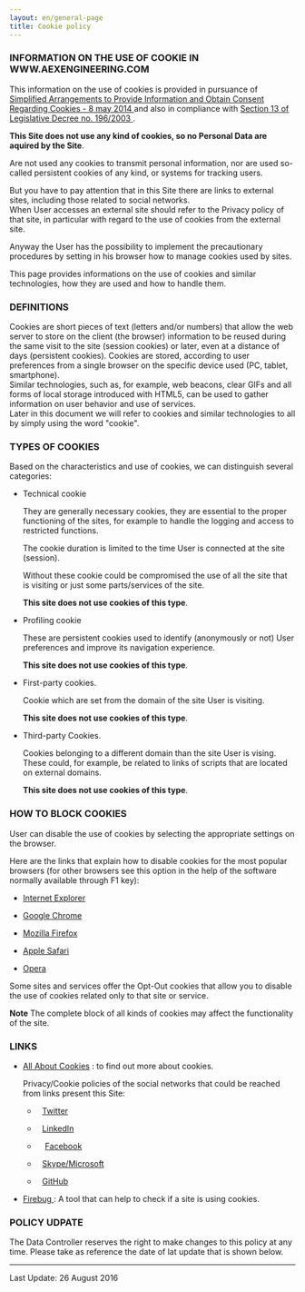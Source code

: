 ```yaml
---
layout: en/general-page
title: Cookie policy
---
```


### INFORMATION ON THE USE OF COOKIE IN WWW.AEXENGINEERING.COM

This information on the use of cookies is provided in pursuance of [Simplified Arrangements to Provide Information and Obtain Consent Regarding Cookies - 8 may 2014 <i class="fa fa-external-link"></i>][garante-privacy-cookie-8-05-2014] and also in compliance with [Section 13 of Legislative Decree no. 196/2003 <i class="fa fa-external-link"></i>][garante-privacy-art13-196-2003].

**This Site does not use any kind of cookies, so no Personal Data are aquired by the Site**.

Are not used any cookies to transmit personal information, nor are used so-called persistent cookies of any kind, or systems for tracking users.

But you have to pay attention that in this Site there are links to external sites, including those related to social networks.<br>
When User accesses an external site should refer to the Privacy policy of that site, in particular with regard to the use of cookies from the external site.

Anyway the User has the possibility to implement the precautionary procedures by setting in his browser how to manage cookies used by sites.

This page provides informations on the use of cookies and similar technologies, how they are used and how to handle them.

### DEFINITIONS

Cookies are short pieces of text (letters and/or numbers) that allow the web server to store on the client (the browser) information to be reused during the same visit to the site (session cookies) or later, even at a distance of days (persistent cookies). Cookies are stored, according to user preferences from a single browser on the specific device used (PC, tablet, smartphone).<br>
Similar technologies, such as, for example, web beacons, clear GIFs and all forms of local storage introduced with HTML5, can be used to gather information on user behavior and use of services.<br>
Later in this document we will refer to cookies and similar technologies to all by simply using the word "cookie".

### TYPES OF COOKIES

Based on the characteristics and use of cookies, we can distinguish several categories:

* Technical cookie

  They are generally necessary cookies, they are essential to the proper functioning of the sites, for example to handle the logging and access to restricted functions.

  The cookie duration is limited to the time User is connected at the site (session).

  Without these cookie could be compromised the use of all the site that is visiting or just some parts/services of the site.

  **This site does not use cookies of this type**.

* Profiling cookie

  These are persistent cookies used to identify (anonymously or not) User preferences and improve its navigation experience.

  **This site does not use cookies of this type**.

* First-party cookies.

  Cookie which are set from the domain of the site User is visiting.

  **This site does not use cookies of this type**.

* Third-party Cookies.

  Cookies belonging to a different domain than the site User is vising. These could, for example, be related to links of scripts that are located on external domains.

  **This site does not use cookies of this type**.

### HOW TO BLOCK COOKIES

User can disable the use of cookies by selecting the appropriate settings on the browser.

Here are the links that explain how to disable cookies for the most popular browsers (for other browsers see this option in the help of the software normally available through F1 key):

* [Internet Explorer <i class="fa fa-external-link"></i>](https://support.microsoft.com/en-us/help/17442/windows-internet-explorer-delete-manage-cookies)

* [Google Chrome <i class="fa fa-external-link"></i>](https://support.google.com/chrome/answer/95647?hl=en-US&p=cpn_cookies)

* [Mozilla Firefox <i class="fa fa-external-link"></i>](https://support.mozilla.org/en/products/firefox/protect-your-privacy/cookies)

* [Apple Safari <i class="fa fa-external-link"></i>](https://support.apple.com/kb/PH21411?viewlocale=en_US&locale=en_US)

* [Opera <i class="fa fa-external-link"></i>](http://help.opera.com/Windows/10.00/en/cookies.html)

Some sites and services offer the Opt-Out cookies that allow you to disable the use of cookies related only to that site or service.

**Note** The complete block of all kinds of cookies may affect the functionality of the site.

### LINKS

* [All About Cookies][all-about-cookies] <i class="fa fa-external-link"></i>: to find out more about cookies.

  Privacy/Cookie policies of the social networks that could be reached from links present this Site:

  * <i class="fa fa-twitter"></i><span style="margin-left: 10px">[Twitter <i class="fa fa-external-link"></i>][twitter-policy]</span>

  * <i class="fa fa-linkedin"></i><span style="margin-left: 10px">[LinkedIn <i class="fa fa-external-link"></i>][linkedin-policy]</span>

  * <i class="fa fa-facebook"></i><span style="margin-left: 15px">[Facebook <i class="fa fa-external-link"></i>][facebook-policy]</span>

  * <i class="fa fa-skype"></i><span style="margin-left: 10px">[Skype/Microsoft <i class="fa fa-external-link"></i>][microsoft-policy]</span>

  * <i class="fa fa-github"></i><span style="margin-left: 10px">[GitHub <i class="fa fa-external-link"></i>][github-policy]</span>

* [Firebug  <i class="fa fa-external-link"></i>](http://getfirebug.com/): A tool that can help to check if a site is using cookies.

### POLICY UDPATE

The Data Controller reserves the right to make changes to this policy at any time.
Please take as reference the date of lat update that is shown below.

<hr>

Last Update: 26 August 2016


<!-- Links -->

[garante-privacy-cookie-8-05-2014]: http://www.garanteprivacy.it/web/guest/home/docweb/-/docweb-display/docweb/3167654

[garante-privacy-art13-196-2003]: http://www.garanteprivacy.it/web/guest/home/docweb/-/docweb-display/docweb/4814258

[all-about-cookies]: http://www.allaboutcookies.org/

[twitter-policy]: https://twitter.com/privacy?lang=en

[linkedin-policy]: https://www.linkedin.com/legal/privacy-policy?trk=uno-reg-guest-home-privacy-policy

[facebook-policy]: https://www.facebook.com/privacy/explanation

[microsoft-policy]: https://www.microsoft.com/en-us/privacystatement/default.aspx

[github-policy]: https://help.github.com/articles/github-privacy-policy/
